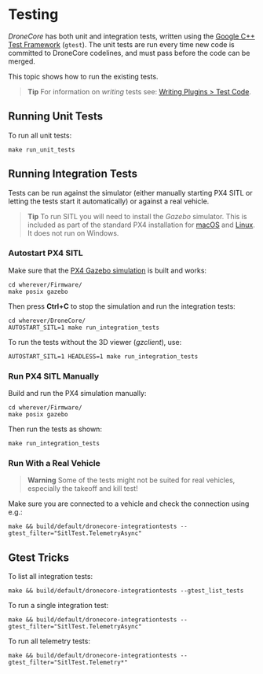 # Testing

*DroneCore* has both unit and integration tests, written using the [Google C++ Test Framework](https://github.com/google/googletest/blob/master/googletest/docs/Primer.md) (`gtest`). 
The unit tests are run every time new code is committed to DroneCore codelines, and must pass before the code can be merged.

This topic shows how to run the existing tests.

> **Tip** For information on *writing* tests see: [Writing Plugins > Test Code](../contributing/plugins.md#testing).


## Running Unit Tests

To run all unit tests:

```
make run_unit_tests
```


## Running Integration Tests

Tests can be run against the simulator (either manually starting PX4 SITL or letting the tests start it automatically) or against a real vehicle.

> **Tip** To run SITL you will need to install the *Gazebo* simulator. 
This is included as part of the standard PX4 installation for [macOS](https://dev.px4.io/en/setup/dev_env_mac.html)
and [Linux](https://dev.px4.io/en/setup/dev_env_linux.html#development-toolchain). It does not run on Windows.

### Autostart PX4 SITL

Make sure that the [PX4 Gazebo simulation](https://dev.px4.io/en/simulation/gazebo.html) is built and works:

```
cd wherever/Firmware/
make posix gazebo
```

Then press **Ctrl+C** to stop the simulation and run the integration tests:

```
cd wherever/DroneCore/
AUTOSTART_SITL=1 make run_integration_tests
```

To run the tests without the 3D viewer (*gzclient*), use:

```
AUTOSTART_SITL=1 HEADLESS=1 make run_integration_tests
```

### Run PX4 SITL Manually

Build and run the PX4 simulation manually:

```
cd wherever/Firmware/
make posix gazebo
```

Then run the tests as shown:
```
make run_integration_tests
```

### Run With a Real Vehicle

> **Warning** Some of the tests might not be suited for real vehicles, especially the takeoff and kill test!

Make sure you are connected to a vehicle and check the connection using e.g.:

```
make && build/default/dronecore-integrationtests --gtest_filter="SitlTest.TelemetryAsync"
```


## Gtest Tricks

To list all integration tests:
```
make && build/default/dronecore-integrationtests --gtest_list_tests
```

To run a single integration test:
```
make && build/default/dronecore-integrationtests --gtest_filter="SitlTest.TelemetryAsync"
```

To run all telemetry tests:
```
make && build/default/dronecore-integrationtests --gtest_filter="SitlTest.Telemetry*"
```
